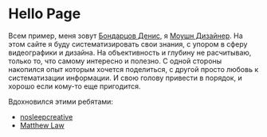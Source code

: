 # Hello Page

Всем пример, меня зовут [Бондарцов Денис](https://www.facebook.com/zimoby/), я [Моушн Дизайнер](https://vimeo.com/manage/248455672/general). На этом сайте я буду систематизировать свои знания, с упором в сферу видеографики и дизайна. На объективность и глубину не расчитываю, только то, что самому интересно и полезно. С одной стороны накопился опыт которым хочется поделиться, с другой просто любовь к систематизации информации. И свою голову привести в порядок, и хорошо если кому-то еще пригодится.

Вдохновился этими ребятами:

* [nosleepcreative](https://docs.nosleepcreative.com/)
* [Matthew Law](https://bitbucket.org/foughtthelaw/_creative-resources/src/master/)
